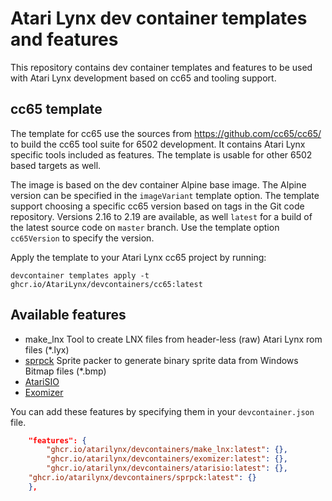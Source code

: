 # Atari Lynx dev container templates and features

This repository contains dev container templates and features to be used with Atari Lynx development based on cc65 and tooling support.

## cc65 template
The template for cc65 use the sources from https://github.com/cc65/cc65/ to build the cc65 tool suite for 6502 development. It contains Atari Lynx specific tools included as features. The template is usable for other 6502 based targets as well.

The image is based on the dev container Alpine base image. The Alpine version can be specified in the `imageVariant` template option. 
The template support choosing a specific cc65 version based on tags in the Git code repository. Versions 2.16 to 2.19 are available, as well `latest` for a build of the latest source code on `master` branch. Use the template option `cc65Version` to specify the version.

Apply the template to your Atari Lynx cc65 project by running:

```
devcontainer templates apply -t ghcr.io/AtariLynx/devcontainers/cc65:latest
```

## Available features
- make_lnx
  Tool to create LNX files from header-less (raw) Atari Lynx rom files (*.lyx)
- [sprpck](https://github.com/42Bastian/sprpck)
  Sprite packer to generate binary sprite data from Windows Bitmap files (*.bmp)
- [AtariSIO](https://github.com/HiassofT/AtariSIO)
- [Exomizer](https://bitbucket.org/magli143/exomizer)

You can add these features by specifying them in your `devcontainer.json` file.

```json
	"features": {
		"ghcr.io/atarilynx/devcontainers/make_lnx:latest": {},
		"ghcr.io/atarilynx/devcontainers/exomizer:latest": {},
		"ghcr.io/atarilynx/devcontainers/atarisio:latest": {},
    "ghcr.io/atarilynx/devcontainers/sprpck:latest": {}
	},
```

